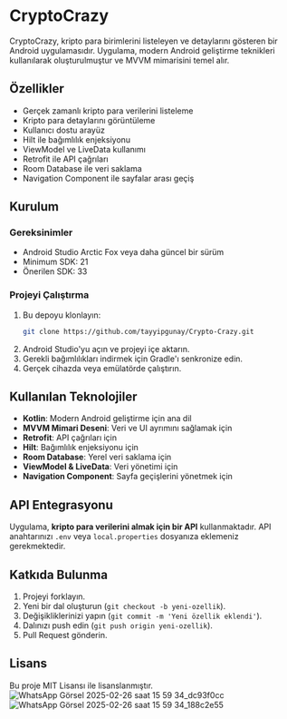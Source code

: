 # CryptoCrazy

CryptoCrazy, kripto para birimlerini listeleyen ve detaylarını gösteren bir Android uygulamasıdır.
Uygulama, modern Android geliştirme teknikleri kullanılarak oluşturulmuştur ve MVVM mimarisini temel alır.

## Özellikler

- Gerçek zamanlı kripto para verilerini listeleme
- Kripto para detaylarını görüntüleme
- Kullanıcı dostu arayüz
- Hilt ile bağımlılık enjeksiyonu
- ViewModel ve LiveData kullanımı
- Retrofit ile API çağrıları
- Room Database ile veri saklama
- Navigation Component ile sayfalar arası geçiş

## Kurulum

### Gereksinimler
- Android Studio Arctic Fox veya daha güncel bir sürüm
- Minimum SDK: 21
- Önerilen SDK: 33

### Projeyi Çalıştırma

1. Bu depoyu klonlayın:
   ```sh
   git clone https://github.com/tayyipgunay/Crypto-Crazy.git
   ```
2. Android Studio'yu açın ve projeyi içe aktarın.
3. Gerekli bağımlılıkları indirmek için Gradle'ı senkronize edin.
4. Gerçek cihazda veya emülatörde çalıştırın.

## Kullanılan Teknolojiler

- **Kotlin**: Modern Android geliştirme için ana dil
- **MVVM Mimari Deseni**: Veri ve UI ayrımını sağlamak için
- **Retrofit**: API çağrıları için
- **Hilt**: Bağımlılık enjeksiyonu için
- **Room Database**: Yerel veri saklama için
- **ViewModel & LiveData**: Veri yönetimi için
- **Navigation Component**: Sayfa geçişlerini yönetmek için

## API Entegrasyonu

Uygulama, **kripto para verilerini almak için bir API** kullanmaktadır.
API anahtarınızı `.env` veya `local.properties` dosyanıza eklemeniz gerekmektedir.

## Katkıda Bulunma

1. Projeyi forklayın.
2. Yeni bir dal oluşturun (`git checkout -b yeni-ozellik`).
3. Değişikliklerinizi yapın (`git commit -m 'Yeni özellik eklendi'`).
4. Dalınızı push edin (`git push origin yeni-ozellik`).
5. Pull Request gönderin.

## Lisans

Bu proje MIT Lisansı ile lisanslanmıştır. ![WhatsApp Görsel 2025-02-26 saat 15 59 34_dc93f0cc](https://github.com/user-attachments/assets/f9e6d856-ae8d-416c-abc3-b3f9a122467f) ![WhatsApp Görsel 2025-02-26 saat 15 59 34_188c2e55](https://github.com/user-attachments/assets/f442937b-cac7-4fbc-a2da-d40402a44572)



